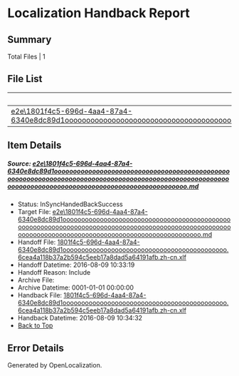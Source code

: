 # <a name='report-top'></a> Localization Handback Report

## Summary
 Total Files | 1

## File List
 Source File | Status | Details 
 ----------- | ------ | ------- 
 [e2e\1801f4c5-696d-4aa4-87a4-6340e8dc89d1ooooooooooooooooooooooooooooooooooooooooooooooooooooooooooooooooooooooooooooooooooooooooooooooooooooooooooooooooooooooooooooooooooooooooooooooooooooooo.md](https://github.com/OpenLocalizationTestOrg/oltest/blob/65e4d2e57952e5247df7311b30ba2131ee1b4098/e2e/1801f4c5-696d-4aa4-87a4-6340e8dc89d1ooooooooooooooooooooooooooooooooooooooooooooooooooooooooooooooooooooooooooooooooooooooooooooooooooooooooooooooooooooooooooooooooooooooooooooooooooooooo.md) | InSyncHandedBackSuccess | [Details](#98e8324c55ddf5c7437860c8457583e60fe476962)

## Item Details
##### <a name='98e8324c55ddf5c7437860c8457583e60fe476962'></a> Source: [e2e\1801f4c5-696d-4aa4-87a4-6340e8dc89d1ooooooooooooooooooooooooooooooooooooooooooooooooooooooooooooooooooooooooooooooooooooooooooooooooooooooooooooooooooooooooooooooooooooooooooooooooooooooo.md](https://github.com/OpenLocalizationTestOrg/oltest/blob/65e4d2e57952e5247df7311b30ba2131ee1b4098/e2e/1801f4c5-696d-4aa4-87a4-6340e8dc89d1ooooooooooooooooooooooooooooooooooooooooooooooooooooooooooooooooooooooooooooooooooooooooooooooooooooooooooooooooooooooooooooooooooooooooooooooooooooooo.md)
* Status: InSyncHandedBackSuccess
* Target File: [e2e\1801f4c5-696d-4aa4-87a4-6340e8dc89d1ooooooooooooooooooooooooooooooooooooooooooooooooooooooooooooooooooooooooooooooooooooooooooooooooooooooooooooooooooooooooooooooooooooooooooooooooooooooo.md](https://github.com/OpenLocalizationTestOrg/ol-test-zhcn/blob/19cf1017e25cfae3443a224bd90803593f1ad59b/e2e/1801f4c5-696d-4aa4-87a4-6340e8dc89d1ooooooooooooooooooooooooooooooooooooooooooooooooooooooooooooooooooooooooooooooooooooooooooooooooooooooooooooooooooooooooooooooooooooooooooooooooooooooo.md)
* Handoff File: [1801f4c5-696d-4aa4-87a4-6340e8dc89d1oooooooooooooooooooooooooooooooooooooooooooo.6cea4a118b37a2b594c5eeb17a8dad5a64191afb.zh-cn.xlf](https://github.com/OpenLocalizationTestOrg/olhandoff-e2e/blob/689d02886a7315bd67572e98fd214ad24db9ca5e/ol-handoff/OpenLocalizationTestOrg/ol-test-zhcn/ci/ht/1801f4c5-696d-4aa4-87a4-6340e8dc89d1oooooooooooooooooooooooooooooooooooooooooooo.6cea4a118b37a2b594c5eeb17a8dad5a64191afb.zh-cn.xlf)
* Handoff Datetime: 2016-08-09 10:33:19
* Handoff Reason: Include
* Archive File: 
* Archive Datetime: 0001-01-01 00:00:00
* Handback File: [1801f4c5-696d-4aa4-87a4-6340e8dc89d1oooooooooooooooooooooooooooooooooooooooooooo.6cea4a118b37a2b594c5eeb17a8dad5a64191afb.zh-cn.xlf](https://github.com/OpenLocalizationTestOrg/olhandback-e2e/blob/f26a8089f5ab4dbe7d984acecca9ed1bc9845c3f/ol-handback/OpenLocalizationTestOrg/ol-test-zhcn/ci/ht/1801f4c5-696d-4aa4-87a4-6340e8dc89d1oooooooooooooooooooooooooooooooooooooooooooo.6cea4a118b37a2b594c5eeb17a8dad5a64191afb.zh-cn.xlf)
* Handback Datetime: 2016-08-09 10:34:32
* [Back to Top](#report-top)


## Error Details

Generated by OpenLocalization.
